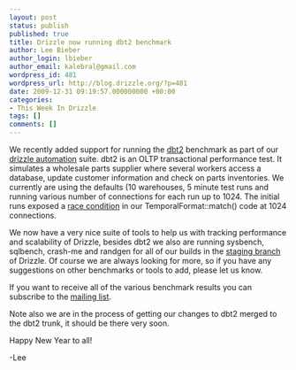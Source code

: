 ```yaml
---
layout: post
status: publish
published: true
title: Drizzle now running dbt2 benchmark
author: Lee Bieber
author_login: lbieber
author_email: kalebral@gmail.com
wordpress_id: 481
wordpress_url: http://blog.drizzle.org/?p=481
date: 2009-12-31 09:19:57.000000000 +00:00
categories:
- This Week In Drizzle
tags: []
comments: []
---
```

We recently added support for running the <a href="http://git.postgresql.org/gitweb?p=dbt2.git">dbt2</a> benchmark as part of our <a href="http://drizzle.org/wiki/Automation_Documentation">drizzle automation</a> suite. dbt2 is an OLTP transactional performance test. It simulates a wholesale parts supplier where several workers access a database, update customer information and check on parts inventories. We currently are using the defaults (10 warehouses, 5 minute test runs and running various number of connections for each run up to 1024. The initial runs exposed a <a href="https://bugs.launchpad.net/drizzle/+bug/500031">race condition</a> in our TemporalFormat::match() code at 1024 connections.

We now have a very nice suite of tools to help us with tracking performance and scalability of Drizzle, besides dbt2 we also are running sysbench, sqlbench, crash-me and randgen for all of our builds in the <a href="http://hudson.drizzle.org/view/Drizzle-staging/">staging branch</a> of Drizzle. Of course we are always looking for more, so if you have any suggestions on other benchmarks or tools to add, please let us know. 

If you want to receive all of the various benchmark results you can subscribe to the <a href="https://launchpad.net/~drizzle-benchmark">mailing list</a>.

Note also we are in the process of getting our changes to dbt2 merged to the dbt2 trunk, it should be there very soon.

Happy New Year to all!

-Lee
